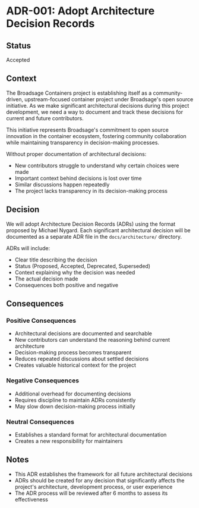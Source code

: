 <!--
SPDX-FileCopyrightText: Copyright (c) 2025 Broadsage Corporation <containers@broadsage.com>

SPDX-License-Identifier: Apache-2.0
-->

# ADR-001: Adopt Architecture Decision Records

## Status

Accepted

## Context

The Broadsage Containers project is establishing itself as a community-driven, upstream-focused container project under Broadsage's open source initiative. As we make significant architectural decisions during this project development, we need a way to document and track these decisions for current and future contributors.

This initiative represents Broadsage's commitment to open source innovation in the container ecosystem, fostering community collaboration while maintaining transparency in decision-making processes.

Without proper documentation of architectural decisions:

- New contributors struggle to understand why certain choices were made
- Important context behind decisions is lost over time  
- Similar discussions happen repeatedly
- The project lacks transparency in its decision-making process

## Decision

We will adopt Architecture Decision Records (ADRs) using the format proposed by Michael Nygard. Each significant architectural decision will be documented as a separate ADR file in the `docs/architecture/` directory.

ADRs will include:

- Clear title describing the decision
- Status (Proposed, Accepted, Deprecated, Superseded)
- Context explaining why the decision was needed
- The actual decision made
- Consequences both positive and negative

## Consequences

### Positive Consequences

- Architectural decisions are documented and searchable
- New contributors can understand the reasoning behind current architecture
- Decision-making process becomes transparent
- Reduces repeated discussions about settled decisions
- Creates valuable historical context for the project

### Negative Consequences

- Additional overhead for documenting decisions
- Requires discipline to maintain ADRs consistently
- May slow down decision-making process initially

### Neutral Consequences

- Establishes a standard format for architectural documentation
- Creates a new responsibility for maintainers

## Notes

- This ADR establishes the framework for all future architectural decisions
- ADRs should be created for any decision that significantly affects the project's architecture, development process, or user experience
- The ADR process will be reviewed after 6 months to assess its effectiveness

